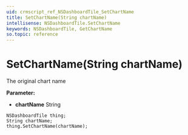 ```yaml
---
uid: crmscript_ref_NSDashboardTile_SetChartName
title: SetChartName(String chartName)
intellisense: NSDashboardTile.SetChartName
keywords: NSDashboardTile, GetChartName
so.topic: reference
---
```


# SetChartName(String chartName)

The original chart name

**Parameter:** 
 - **chartName** String

```crmscript
NSDashboardTile thing;
String chartName;
thing.SetChartName(chartName);
```

